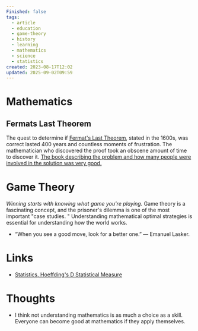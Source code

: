 ```yaml
---
Finished: false
tags:
  - article
  - education
  - game-theory
  - history
  - learning
  - mathematics
  - science
  - statistics
created: 2023-08-17T12:02
updated: 2025-09-02T09:59
---
```

# Mathematics


## Fermats Last Theorem
The quest to determine if [Fermat's Last Theorem](https://en.wikipedia.org/wiki/Fermat%27s_Last_Theorem), stated in the 1600s, was correct lasted 400 years and countless moments of frustration. The mathematician who discovered the proof took an obscene amount of time to discover it. [The book describing the problem and how many people were involved in the solution was very good. ](https://www.amazon.com/Fermats-Last-Theorem-Simon-Singh/dp/1841157910)

# Game Theory
*Winning starts with knowing what game you're playing.* Game theory is a fascinating concept, and the prisoner's dilemma is one of the most important "case studies. " Understanding mathematical optimal strategies is essential for understanding how the world works. 

- “When you see a good move, look for a better one.”  ― Emanuel Lasker.

# Links
- [Statistics, Hoeffding's D Statistical Measure](https://github.com/Dicklesworthstone/hoeffdings_d_explainer)

# Thoughts 
- I think not understanding mathematics is as much a choice as a skill. Everyone can become good at mathematics if they apply themselves. 


